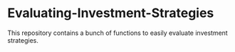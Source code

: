 # Evaluating-Investment-Strategies
This repository contains a bunch of functions to easily evaluate investment strategies.
